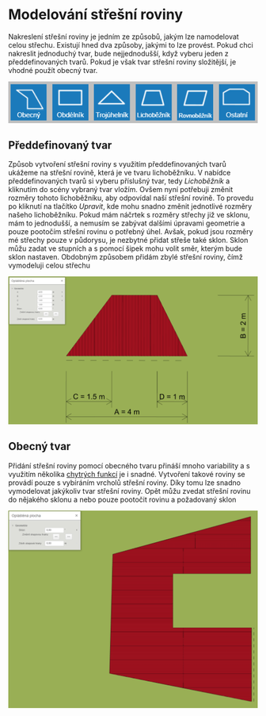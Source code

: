 # Modelování střešní roviny
Nakreslení střešní roviny je jedním ze způsobů, jakým lze namodelovat celou střechu. Existují hned dva způsoby, jakými to lze provést. Pokud chci nakreslit jednoduchý tvar, bude nejjednodušší, když vyberu jeden z předdefinovaných tvarů. Pokud je však tvar střešní roviny složitější, je vhodné použít obecný tvar.

![Alt text](img/RooFPolygonShapes.png)


## Předdefinovaný tvar
Způsob vytvoření střešní roviny s využitím předdefinovaných tvarů ukážeme na střešní rovině, která je ve tvaru lichoběžníku. V nabídce předdefinovaných tvarů si vyberu příslušný tvar, tedy *Lichoběžník* a kliknutím do scény vybraný tvar vložím. Ovšem nyní potřebuji změnit rozměry tohoto lichoběžníku, aby odpovídal naší střešní rovině. To provedu po kliknutí na tlačítko *Upravit*, kde mohu snadno změnit jednotlivé rozměry našeho lichoběžníku. 
Pokud mám náčrtek s rozměry střechy již ve sklonu, mám to jednodušší, a nemusím se zabývat dalšími úpravami geometrie a pouze pootočím střešní rovinu o potřebný úhel. Avšak, pokud jsou rozměry mé střechy pouze v půdorysu, je nezbytné přidat střeše také sklon. Sklon můžu zadat ve stupních a s pomocí šipek mohu volit směr, kterým bude sklon nastaven. Obdobným způsobem přidám zbylé střešní roviny, čímž vymodeluji celou střechu
  
![Alt text](img/TrapezpoidPolygonInput.png)


## Obecný tvar
Přidání střešní roviny pomocí obecného tvaru přináší mnoho variability a s využitím několika [chytrých funkcí](BasicFunctions.md) je i snadné. Vytvoření takové roviny se provádí pouze s vybíráním vrcholů střešní roviny. Díky tomu lze snadno vymodelovat jakýkoliv tvar střešní roviny. Opět můžu zvedat střešní rovinu do nějakého sklonu a nebo pouze pootočit rovinu a požadovaný sklon
  
![Alt text](img/GeneralPolygonInput.png)